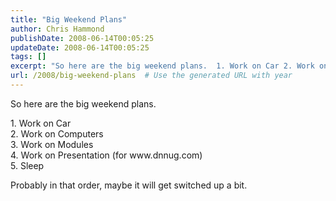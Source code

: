 ```yaml
---
title: "Big Weekend Plans"
author: Chris Hammond
publishDate: 2008-06-14T00:05:25
updateDate: 2008-06-14T00:05:25
tags: []
excerpt: "So here are the big weekend plans.  1. Work on Car 2. Work on Computers 3. Work on Modules 4. Work on Presentation (for www.dnnug.com) 5. Sleep  Probably in that order, maybe it will get switched up a bit. "
url: /2008/big-weekend-plans  # Use the generated URL with year
---
```

<p>So here are the big weekend plans.</p> <p>1. Work on Car<br /> 2. Work on Computers<br /> 3. Work on Modules<br /> 4. Work on Presentation (for www.dnnug.com)<br /> 5. Sleep</p> <p>Probably in that order, maybe it will get switched up a bit.</p>
